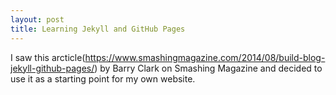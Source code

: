 ```yaml
---
layout: post
title: Learning Jekyll and GitHub Pages
---
```

I saw this arcticle(https://www.smashingmagazine.com/2014/08/build-blog-jekyll-github-pages/) by Barry Clark on Smashing Magazine and decided to use it as a starting point for my own website.
 
